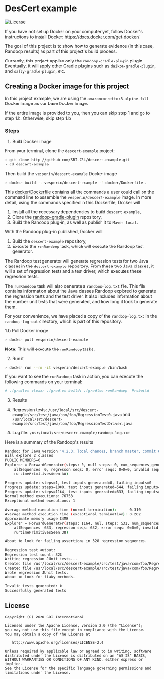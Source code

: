 # DesCert example

[![License](https://img.shields.io/badge/license-apache%202.0-blue.svg)](http://www.apache.org/licenses/LICENSE-2.0)


If you have not set up Docker on your computer yet, follow Docker's instructions to install Docker:
https://docs.docker.com/get-docker/

The goal of this project is to show how to generate evidence (in this case, Randoop results) as part of this project's build process.

Currently, this project applies only the `randoop-gradle-plugin` plugin. Eventually, it will apply other Gradle plugins such as `daikon-gradle-plugin`, and `sally-gradle-plugin`, etc.

## Creating a Docker image for this project

In this project example, we are using the `amazoncorretto:8-alpine-full` Docker image as our base Docker image.

If the entire image is provided to you, then you can skip step 1 and go to step 1.b. Otherwise, skip step 1.b

### Steps

1. Build Docker image 

From your terminal, clone the `descert-example` project:

```sh
› git clone http://github.com/SRI-CSL/descert-example.git
› cd descert-example
```

Then build the `vesperin/descert-example` Docker image

```sh
› docker build -t vesperin/descert-example -f docker/Dockerfile .
```

This [docker/Dockerfile](docker/Dockerfile) contains all the commands a user could call on the command line to assemble the `vesperin/descert-example` image.
In more detail, using the commands specified in this Dockerfile, Docker will

1. Install all the necessary dependencies to build `descert-example`,
2. Clone the [randoop-gradle-plugin](https://github.com/SRI-CSL/randoop-gradle-plugin.git) repository,
3. Build the Randoop plug-in, as well as publish it to `Maven local`.

With the Randoop plug-in published, Docker will

1. Build the `descert-example` repository,
2. Execute the `runRandoop` task, which will execute the Randoop test generator.

The Randoop test generator will generate regression tests for two Java classes in the `descert-example` repository.
From these two Java classes, it will a set of regression tests and a test driver, which executes these regression tests.

The `runRandoop` task will also generate a `randoop-log.txt` file. This file contains information about the Java classes Randoop explored 
to generate the regression tests and the test driver. It also includes information about the number unit tests that were generated,
and how long it took to generate them.

For your convenience, we have placed a copy of the `randoop-log.txt` in the `randoop-log-out` directory, which is part of this repository.


1.b Pull Docker image

```sh
› docker pull vesperin/descert-example
```

**Note**: This will execute the `runRandoop` tasks.


2. Run it

```sh
› docker run --rm -it vesperin/descert-example /bin/bash
```

If you want to see the `runRandoop` task in action, you can execute the following commands on your terminal:

```sh
# ./gradlew clean; ./gradlew build; ./gradlew runRandoop -Prebuild
```


3. Results

1. Regression tests:  `/usr/local/src/descert-example/src/test/java/com/foo/RegressionTest0.java` and `/usr/local/src/descert-example/src/test/java/com/foo/RegressionTestDriver.java`
2. Log file: `/usr/local/src/descert-example/randoop-log.txt`


Here is a summary of the Randoop's results

```sh
Randoop for Java version "4.2.3, local changes, branch master, commit 6fb16d1, 2020-03-31".
Will explore 2 classes
PUBLIC MEMBERS=6
Explorer = ForwardGenerator(steps: 0, null steps: 0, num_sequences_generated: 0;
    allSequences: 0, regresson seqs: 0, error seqs: 0=0=0, invalid seqs: 0, subsumed_sequences: 0, num_failed_output_test: 0;
    runtimePrimitivesSeen:38)

Progress update: steps=1, test inputs generated=0, failing inputs=0      (Fri Nov 20 22:44:40 GMT 2020     9MB used)
Progress update: steps=1000, test inputs generated=544, failing inputs=0      (Fri Nov 20 22:45:06 GMT 2020     621MB used)
Progress update: steps=1164, test inputs generated=633, failing inputs=0      (Fri Nov 20 22:45:10 GMT 2020     84MB used)
Normal method executions: 76753
Exceptional method executions: 1

Average method execution time (normal termination):      0.310
Average method execution time (exceptional termination): 0.282
Approximate memory usage 84MB
Explorer = ForwardGenerator(steps: 1164, null steps: 531, num_sequences_generated: 633;
    allSequences: 633, regresson seqs: 632, error seqs: 0=0=0, invalid seqs: 0, subsumed_sequences: 0, num_failed_output_test: 1;
    runtimePrimitivesSeen:38)

About to look for failing assertions in 328 regression sequences.

Regression test output:
Regression test count: 328
Writing regression JUnit tests...
Created file /usr/local/src/descert-example/src/test/java/com/foo/RegressionTest0.java
Created file /usr/local/src/descert-example/src/test/java/com/foo/RegressionTestDriver.java
Wrote regression JUnit tests.
About to look for flaky methods.

Invalid tests generated: 0
Successfully generated tests
```


## License

    Copyright (C) 2020 SRI International

    Licensed under the Apache License, Version 2.0 (the "License");
    you may not use this file except in compliance with the License.
    You may obtain a copy of the License at

       http://www.apache.org/licenses/LICENSE-2.0

    Unless required by applicable law or agreed to in writing, software
    distributed under the License is distributed on an "AS IS" BASIS,
    WITHOUT WARRANTIES OR CONDITIONS OF ANY KIND, either express or implied.
    See the License for the specific language governing permissions and
    limitations under the License.

